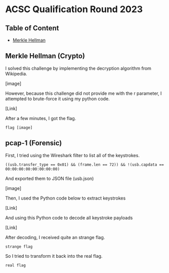 # ACSC Qualification Round 2023
## Table of Content
- [Merkle Hellman](#Merkle-Hellman)



## Merkle Hellman (Crypto)

I solved this challenge by implementing the decryption algorithm from Wikipedia.

[image]

However, because this challenge did not provide me with the r parameter, I attempted to brute-force it using my python code.

[Link]

After a few minutes, I got the flag.

```
flag [image]
```

## pcap-1 (Forensic)

First, I tried using the Wireshark filter to list all of the keystrokes.
```
((usb.transfer_type == 0x01) && (frame.len == 72)) && !(usb.capdata == 00:00:00:00:00:00:00:00)
```
And exported them to JSON file (usb.json)

[image]

Then, I used the Python code below to extract keystrokes

[Link]

And using this Python code to decode all keystroke payloads

[Link]

After decoding, I received quite an strange flag.

```
strange flag
```
So I tried to transform it back into the real flag.
```
real flag
```
